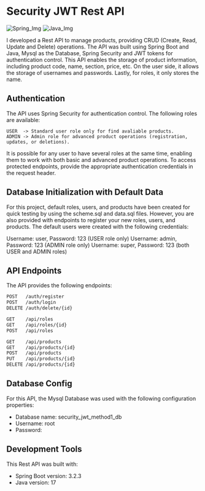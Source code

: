 # Security JWT Rest API

![Spring_Img](https://github.com/MarcosTulioSDLV/Library-System/assets/41268178/b754d37e-7d9b-4623-ba66-4f62614bbc07)
![Java_Img](https://github.com/MarcosTulioSDLV/Library-System/assets/41268178/8b8a7840-e772-4b7e-9f3e-2387ad066417)


I developed a Rest API to manage products, providing CRUD (Create, Read, Update and Delete) operations. The API was built using Spring Boot and Java, Mysql as the Database, Spring Security and JWT tokens for authentication control.
This API enables the storage of product information, including product code, name, section, price, etc. On the user side, it allows the storage of usernames and passwords. Lastly, for roles, it only stores the name.

## Authentication
The API uses Spring Security for authentication control. The following roles are available:

```
USER  -> Standard user role only for find avaliable products.
ADMIN -> Admin role for advanced product operations (registration, updates, or deletions).
```

It is possible for any user to have several roles at the same time, enabling them to work with both basic and advanced product operations.
To access protected endpoints, provide the appropriate authentication credentials in the request header. 

## Database Initialization with Default Data

For this project, default roles, users, and products have been created for quick testing by using the scheme.sql and data.sql files. However, you are also provided with endpoints to register your new roles, users, and products.
The default users were created with the following credentials:

Username: user,  Password: 123 (USER role only)
Username: admin, Password: 123 (ADMIN role only)
Username: super, Password: 123 (both USER and ADMIN roles)

## API Endpoints
The API provides the following endpoints:

```markdown
POST   /auth/register
POST   /auth/login
DELETE /auth/delete/{id}

GET    /api/roles
GET    /api/roles/{id}
POST   /api/roles

GET    /api/products
GET    /api/products/{id}
POST   /api/products
PUT    /api/products/{id}
DELETE /api/products/{id}
```

## Database Config 
For this API, the Mysql Database was used with the following configuration properties: 

- Database name: security_jwt_method1_db
- Username: root
- Password:

## Development Tools
This Rest API was built with:

- Spring Boot version: 3.2.3
- Java version: 17
